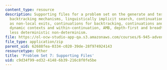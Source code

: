 ```yaml
---
content_type: resource
description: Supporting files for a problem set on the generate and test technique,
  backtracking mechanisms, linguistically implicit search, continuations, continuations
  as non-local exits, continuations for backtracking, continuations and dynamic contexts,
  dynamic contexts and within-continuation, AMB, depth-first and breadth-first, and
  less deterministic non-determinism.
file: https://ol-ocw-studio-app-qa.s3.amazonaws.com/courses/6-945-adventures-in-advanced-symbolic-programming-spring-2009/c9d34f99ed3241486b39216c8f0fe5be_assn07.zip
file_type: application/zip
parent_uid: 62688fea-0334-c020-39de-28f974924143
resourcetype: Other
title: 'Problem Set 7: Supporting Files'
uid: c9d34f99-ed32-4148-6b39-216c8f0fe5be
---
```

